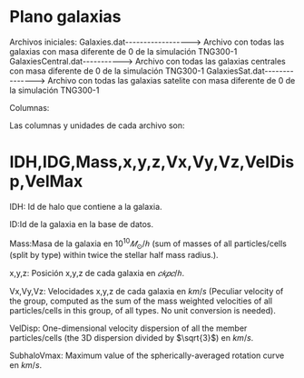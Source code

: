# Plano galaxias

Archivos iniciales:
Galaxies.dat------------------> Archivo con todas las galaxias con masa diferente de 0 de la simulación TNG300-1
GalaxiesCentral.dat-----------> Archivo con todas las galaxias centrales con masa diferente de 0 de la simulación TNG300-1
GalaxiesSat.dat---------------> Archivo con todas las galaxias satelite con masa diferente de 0 de la simulación TNG300-1

Columnas: 

Las columnas y unidades de cada archivo son:

# IDH,IDG,Mass,x,y,z,Vx,Vy,Vz,VelDisp,VelMax

IDH: Id de halo que contiene a la galaxia.

ID:Id de la galaxia en la base de datos.

Mass:Masa de la galaxia en $10^{10}𝑀_\odot/ℎ$ (sum of masses of all particles/cells (split by type) within twice the stellar half mass radius.).

x,y,z: Posición x,y,z de cada galaxia en $𝑐𝑘𝑝𝑐/ℎ$.

Vx,Vy,Vz: Velocidades x,y,z de cada galaxia en $km/s$ (Peculiar velocity of the group, computed as the sum of the mass weighted velocities of all particles/cells in this group, of all types. No unit conversion is needed).

VelDisp: One-dimensional velocity dispersion of all the member particles/cells (the 3D dispersion divided by $\sqrt{3}$) en $km/s$.

SubhaloVmax: Maximum value of the spherically-averaged rotation curve en $km/s$.


